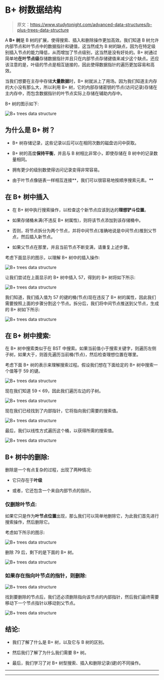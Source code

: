 # B+ 树数据结构

> 原文：<https://www.studytonight.com/advanced-data-structures/b-plus-trees-data-structure>

A **B+ 树**是 B 树的扩展，使得搜索、插入和删除操作更加高效。我们知道 B 树允许内部节点和叶节点中的数据指针和键值，这当然成为 B 树的缺点，因为在特定级别插入节点的能力降低，从而增加了节点级别，这当然是没有好处的。B+ 树通过简单地**在叶节点级**存储数据指针并且只在内部节点存储键值来减少这个缺点。还应该注意的是，叶级的节点是相互链接的，因此使得数据指针的遍历更加容易和高效。

当我们想要在主存中存储**大量数据**时，B+ 树就派上了用场。因为我们知道主内存的大小没有那么大，所以利用 B+ 树，它的内部存储密钥的节点(访问记录)存储在主内存中，而包含数据指针的叶节点实际上存储在辅助内存中。

B+ 树的图示如下:

![B+ trees data structure](img/1f04889983fe52b5ff7089db4915943e.png)

## 为什么是 B+ 树？

*   B+ 树存储记录，这些记录以后可以在相同次数的磁盘访问中获取。

*   B+ 树的高度**保持平衡**，并且与 B 树相比非常小，即使存储在 B 树中的记录数量相同。

*   拥有更少的级别数使得访问记录变得非常容易。

*   由于叶节点像链表一样相互连接**，我们可以很容易地按顺序搜索元素。**

## 在 B+ 树中插入

*   在 B+ 树中执行搜索操作，以检查这个新节点应该到达的**理想铲斗位置**。

*   如果存储桶未满(不违反 B+ 树属性)，则将该节点添加到该存储桶中。

*   否则，将节点拆分为两个节点，并将中间节点(准确地说是中间节点)推到父节点，然后插入新节点。

*   如果父节点在那里，并且当前节点不断变满，请重复上述步骤。

考虑下面显示的图示，以理解 B+ 树中的插入操作:

![B+ trees data structure](img/13e8f013bb3c0d6d5ab4b98a36b0b4d9.png)

让我们尝试在上面显示的 B+ 树中插入 57，得到的 B+ 树将如下所示:

![B+ trees data structure](img/9e83377335de815c63b1ec53ece1d90c.png)

我们知道，我们插入值为 57 的键的桶(节点)现在违反了 B+ 树的属性，因此我们需要按照上面的步骤分割这个节点。拆分后，我们将中间节点推送到父节点，生成的 B+ 树如下所示:

![B+ trees data structure](img/9f9ed09838897d28a6934b854ae186a1.png)

## 在 B+ 树中搜索:

在 B+ 树中搜索类似于在 BST 中搜索。如果当前值小于搜索关键字，则遍历左侧子树，如果大于，则首先遍历当前桶(节点)，然后检查理想位置在哪里。

考虑下面 B+ 树的表示来理解搜索过程。假设我们想在下面给定的 B+ 树中搜索一个值等于 59 的键。

![B+ trees data structure](img/2e74a2e64695e817b3897536f3bfc7e7.png)

现在我们知道 59 < 69，因此我们遍历左边的子树。

![B+ trees data structure](img/025f633d91a32b3136aeeb06352bc2ad.png)

现在我们已经找到了内部指针，它将指向我们需要的搜索值。

![B+ trees data structure](img/c82de423c06b38525ae050b4c84a4bbe.png)

最后，我们以线性方式遍历这个桶，以获得所需的搜索值。

![B+ trees data structure](img/8a7b4f1632d8cd32d05fc3ca2f0d4c32.png)

## B+ 树中的删除:

删除是一个有点复杂的过程，出现了两种情况:

*   它只存在于**叶级**

*   或者，它还包含一个来自内部节点的指针。

### 仅删除叶节点:

如果它只是作为**叶节点位置**出现，那么我们可以简单地删除它，为此我们首先进行搜索操作，然后删除它。

考虑如下所示的图示:

![B+ trees data structure](img/350c134cd03f666b451ee844779590aa.png)

删除 79 后，剩下的是下面的 B+ 树。

![B+ trees data structure](img/d1d4045c07e26bda1782d1446bb8e011.png)

### 如果存在指向叶节点的指针，则删除:

![B+ trees data structure](img/81df9ad5e3f6db101b3d977dd3f1c4a1.png)

找到要删除的节点后，我们还必须删除指向该节点的内部指针，然后我们最终需要移动下一个节点指针以移动到父节点。

![B+ trees data structure](img/686f76c8401188227fdc4694f7bbdb65.png)

## 结论:

*   我们了解了什么是 B+ 树，以及它与 B 树的区别。

*   然后我们了解了为什么我们需要 B+ 树。

*   最后，我们学习了对 B+ 树型搜索、插入和删除记录(键)的不同操作。

* * *

* * *